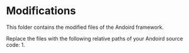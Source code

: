 # Modifications

This folder contains the modified files of the Andoird framework. 

Replace the files with the following relative paths of your Andoird source code:
1. 
